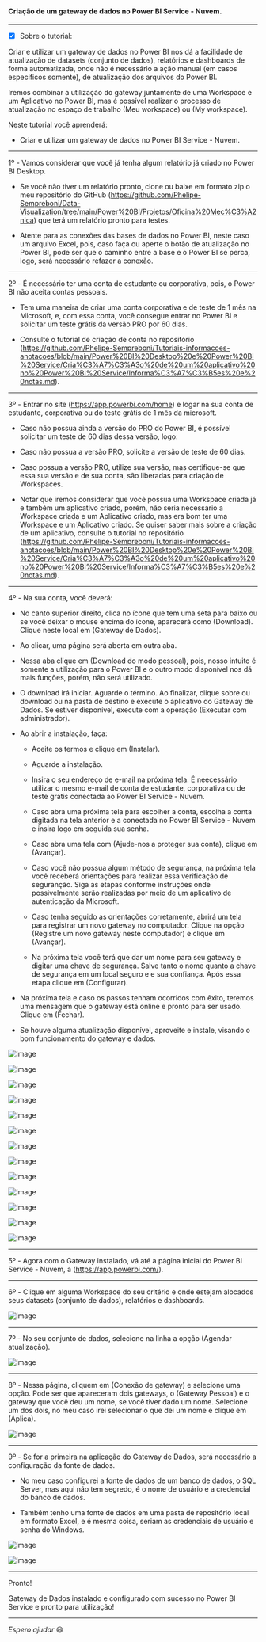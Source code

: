 #### Criação de um gateway de dados no Power BI Service - Nuvem.

---

- [x] Sobre o tutorial:

Criar e utilizar um gateway de dados no Power BI nos dá a facilidade de atualização de datasets (conjunto de dados), relatórios e dashboards de forma automatizada, onde não é necessário a ação manual (em casos especificos somente), de atualização dos arquivos do Power BI.

Iremos combinar a utilização do gateway juntamente de uma Workspace e um Aplicativo no Power BI, mas é possível realizar o processo de atualização no espaço de trabalho (Meu workspace) ou (My workspace).

Neste tutorial você aprenderá:

* Criar e utilizar um gateway de dados no Power BI Service - Nuvem.

---

1º - Vamos considerar que você já tenha algum relatório já criado no Power BI Desktop. 

* Se você não tiver um relatório pronto, clone ou baixe em formato zip o meu repositório do GitHub (https://github.com/Phelipe-Sempreboni/Data-Visualization/tree/main/Power%20BI/Projetos/Oficina%20Mec%C3%A2nica) que terá um relatório pronto para testes. 

* Atente para as conexões das bases de dados no Power BI, neste caso um arquivo Excel, pois, caso faça ou aperte o botão de atualização no Power BI, pode ser que o caminho entre a base e o Power BI se perca, logo, será necessário refazer a conexão.

---

2º - É necessário ter uma conta de estudante ou corporativa, pois, o Power BI não aceita contas pessoais.

* Tem uma maneira de criar uma conta corporativa e de teste de 1 mês na Microsoft, e, com essa conta, você consegue entrar no Power BI e solicitar um teste grátis da versão PRO por 60 dias.

* Consulte o tutorial de criação de conta no repositório (https://github.com/Phelipe-Sempreboni/Tutoriais-informacoes-anotacoes/blob/main/Power%20BI%20Desktop%20e%20Power%20BI%20Service/Cria%C3%A7%C3%A3o%20de%20um%20aplicativo%20no%20Power%20BI%20Service/Informa%C3%A7%C3%B5es%20e%20notas.md).

---

3º - Entrar no site (https://app.powerbi.com/home) e logar na sua conta de estudante, corporativa ou do teste grátis de 1 mês da microsoft.

* Caso não possua ainda a versão do PRO do Power BI, é possível solicitar um teste de 60 dias dessa versão, logo:

* Caso não possua a versão PRO, solicite a versão de teste de 60 dias.

* Caso possua a versão PRO, utilize sua versão, mas certifique-se que essa sua versão e de sua conta, são liberadas para criação de Workspaces.

* Notar que iremos considerar que você possua uma Workspace criada já e também um aplicativo criado, porém, não seria necessário a Workspace criada e um  Aplicativo criado, mas era bom ter uma Workspace e um Aplicativo criado. Se quiser saber mais sobre a criação de um aplicativo, consulte o tutorial no repositório (https://github.com/Phelipe-Sempreboni/Tutoriais-informacoes-anotacoes/blob/main/Power%20BI%20Desktop%20e%20Power%20BI%20Service/Cria%C3%A7%C3%A3o%20de%20um%20aplicativo%20no%20Power%20BI%20Service/Informa%C3%A7%C3%B5es%20e%20notas.md).

---

4º - Na sua conta, você deverá:

* No canto superior direito, clica no ícone que tem uma seta para baixo ou se você deixar o mouse encima do ícone, aparecerá como (Download). Clique neste local em (Gateway de Dados).

* Ao clicar, uma página será aberta em outra aba.

* Nessa aba clique em (Download do modo pessoal), pois, nosso intuito é somente a utilização para o Power BI e o outro modo disponível nos dá mais funções, porém, não será utilizado.

* O download irá iniciar. Aguarde o término. Ao finalizar, clique sobre ou download ou na pasta de destino e execute o aplicativo do Gateway de Dados. Se estiver disponível, execute com a operação (Executar com administrador).

* Ao abrir a instalação, faça:

  - Aceite os termos e clique em (Instalar).
  
  - Aguarde a instalação.
  
  - Insira o seu endereço de e-mail na próxima tela. É neecessário utilizar o mesmo e-mail de conta de estudante, corporativa ou de teste grátis conectada ao Power BI Service - Nuvem. 
  
  - Caso abra uma próxima tela para escolher a conta, escolha a conta digitada na tela anterior e a conectada no Power BI Service - Nuvem e insira logo em seguida sua senha. 
  
  - Caso abra uma tela com (Ajude-nos a proteger sua conta), clique em (Avançar).
  
  - Caso você não possua algum método de segurança, na próxima tela você receberá orientações para realizar essa verificação de seguranção. Siga as etapas conforme instruções onde possivelmente serão realizadas por meio de um aplicativo de autenticação da Microsoft.
  
  - Caso tenha seguido as orientações corretamente, abrirá um tela para registrar um novo gateway no computador. Clique na opção (Registre um novo gateway neste computador) e clique em (Avançar).
  
  - Na próxima tela você terá que dar um nome para seu gateway e digitar uma chave de segurança. Salve tanto o nome quanto a chave de segurança em um local seguro e e sua confiança. Após essa etapa clique em (Configurar).

- Na próxima tela e caso os passos tenham ocorridos com êxito, teremos uma mensagem que o gateway está online e pronto para ser usado. Clique em (Fechar).

- Se houve alguma atualização disponível, aproveite e instale, visando o bom funcionamento do gateway e dados.

![image](https://user-images.githubusercontent.com/57469401/132396825-df4b33b1-0530-4760-9ffa-d93e87f70367.png)

![image](https://user-images.githubusercontent.com/57469401/132397141-0e6af49a-c445-48f7-8941-95221d3f21c2.png)

![image](https://user-images.githubusercontent.com/57469401/132397173-db81b3aa-6b58-4c9e-9e91-ab376eba9eda.png)

![image](https://user-images.githubusercontent.com/57469401/132397312-3ba89ba2-1388-4da7-838f-b6e08776b23c.png)

![image](https://user-images.githubusercontent.com/57469401/132397682-9d94c2e2-b9e5-43dc-9c48-2fb88e09e751.png)

![image](https://user-images.githubusercontent.com/57469401/132397726-a795c94a-a476-41d6-97d7-bc90ce0aabe7.png)

![image](https://user-images.githubusercontent.com/57469401/132397948-271701e6-8298-470e-9120-04e0a8e0fa4a.png)

![image](https://user-images.githubusercontent.com/57469401/132398437-dbc32bbd-a1f8-4249-b8c5-4dce46dcfbb2.png)

![image](https://user-images.githubusercontent.com/57469401/132398519-0602a50b-e2cf-4757-a60b-4c9212fb6d98.png)

![image](https://user-images.githubusercontent.com/57469401/132399381-bb336f89-c7d9-4df2-a3d3-24523da270f9.png)

![image](https://user-images.githubusercontent.com/57469401/132400048-32628f85-0084-4eaa-9df9-06dee511a12d.png)

![image](https://user-images.githubusercontent.com/57469401/132404047-b1c74070-3351-463e-9663-2b2db36540bc.png)

![image](https://user-images.githubusercontent.com/57469401/132400712-4480d349-aa96-40ad-a353-9d9f3d985f61.png)

---

5º - Agora com o Gateway instalado, vá até a página inicial do Power BI Service - Nuvem, a (https://app.powerbi.com/).

---

6º - Clique em alguma Workspace do seu critério e onde estejam alocados seus datasets (conjunto de dados), relatórios e dashboards.

![image](https://user-images.githubusercontent.com/57469401/132404408-570e3917-6456-4711-8159-b180213f674c.png)

---

7º - No seu conjunto de dados, selecione na linha a opção (Agendar atualização).

![image](https://user-images.githubusercontent.com/57469401/132404591-8537d21e-b9a4-427e-99df-c9df71301edf.png)

---

8º - Nessa página, cliquem em (Conexão de gateway) e selecione uma opção. Pode ser que apareceram dois gateways, o (Gateway Pessoal) e o gateway que você deu um nome, se você tiver dado um nome. Selecione um dos dois, no meu caso irei selecionar o que dei um nome e clique em (Aplica).

![image](https://user-images.githubusercontent.com/57469401/132405206-5f64acb7-d3c1-4c27-83f4-a41c61e6b1a8.png)

---

9º - Se for a primeira na aplicação do Gateway de Dados, será necessário a configuração da fonte de dados. 

* No meu caso configurei a fonte de dados de um banco de dados, o SQL Server, mas aqui não tem segredo, é o nome de usuário e a credencial do banco de dados. 

* Também tenho uma fonte de dados em uma pasta de repositório local em formato Excel, e é mesma coisa, seriam as credenciais de usuário e senha do Windows.  

![image](https://user-images.githubusercontent.com/57469401/132405481-80d3ee60-149d-4ed0-83c8-98d015349dd0.png)

![image](https://user-images.githubusercontent.com/57469401/132407370-718b370b-af3c-4417-ba32-92c2eb9913f1.png)

---

Pronto! 

Gateway de Dados instalado e configurado com sucesso no Power BI Service e pronto para utilização!

---

_Espero ajudar_ :smiley:
